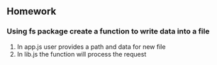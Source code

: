 ## Homework
### Using fs package create a function to write data into a file

1. In app.js user provides a path and data for new file
2. In lib.js the function will process the request